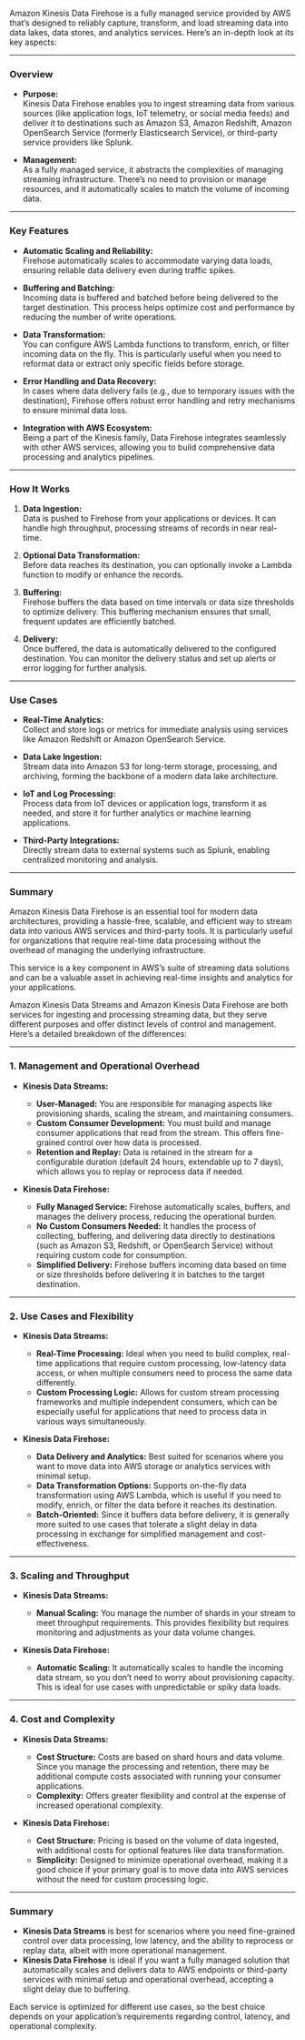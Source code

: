 Amazon Kinesis Data Firehose is a fully managed service provided by AWS that’s designed to reliably capture, transform, and load streaming data into data lakes, data stores, and analytics services. Here’s an in-depth look at its key aspects:

---

### Overview

- **Purpose:**  
  Kinesis Data Firehose enables you to ingest streaming data from various sources (like application logs, IoT telemetry, or social media feeds) and deliver it to destinations such as Amazon S3, Amazon Redshift, Amazon OpenSearch Service (formerly Elasticsearch Service), or third-party service providers like Splunk.

- **Management:**  
  As a fully managed service, it abstracts the complexities of managing streaming infrastructure. There’s no need to provision or manage resources, and it automatically scales to match the volume of incoming data.

---

### Key Features

- **Automatic Scaling and Reliability:**  
  Firehose automatically scales to accommodate varying data loads, ensuring reliable data delivery even during traffic spikes.

- **Buffering and Batching:**  
  Incoming data is buffered and batched before being delivered to the target destination. This process helps optimize cost and performance by reducing the number of write operations.

- **Data Transformation:**  
  You can configure AWS Lambda functions to transform, enrich, or filter incoming data on the fly. This is particularly useful when you need to reformat data or extract only specific fields before storage.

- **Error Handling and Data Recovery:**  
  In cases where data delivery fails (e.g., due to temporary issues with the destination), Firehose offers robust error handling and retry mechanisms to ensure minimal data loss.

- **Integration with AWS Ecosystem:**  
  Being a part of the Kinesis family, Data Firehose integrates seamlessly with other AWS services, allowing you to build comprehensive data processing and analytics pipelines.

---

### How It Works

1. **Data Ingestion:**  
   Data is pushed to Firehose from your applications or devices. It can handle high throughput, processing streams of records in near real-time.

2. **Optional Data Transformation:**  
   Before data reaches its destination, you can optionally invoke a Lambda function to modify or enhance the records.

3. **Buffering:**  
   Firehose buffers the data based on time intervals or data size thresholds to optimize delivery. This buffering mechanism ensures that small, frequent updates are efficiently batched.

4. **Delivery:**  
   Once buffered, the data is automatically delivered to the configured destination. You can monitor the delivery status and set up alerts or error logging for further analysis.

---

### Use Cases

- **Real-Time Analytics:**  
  Collect and store logs or metrics for immediate analysis using services like Amazon Redshift or Amazon OpenSearch Service.
  
- **Data Lake Ingestion:**  
  Stream data into Amazon S3 for long-term storage, processing, and archiving, forming the backbone of a modern data lake architecture.

- **IoT and Log Processing:**  
  Process data from IoT devices or application logs, transform it as needed, and store it for further analytics or machine learning applications.

- **Third-Party Integrations:**  
  Directly stream data to external systems such as Splunk, enabling centralized monitoring and analysis.

---

### Summary

Amazon Kinesis Data Firehose is an essential tool for modern data architectures, providing a hassle-free, scalable, and efficient way to stream data into various AWS services and third-party tools. It is particularly useful for organizations that require real-time data processing without the overhead of managing the underlying infrastructure.

This service is a key component in AWS’s suite of streaming data solutions and can be a valuable asset in achieving real-time insights and analytics for your applications.


Amazon Kinesis Data Streams and Amazon Kinesis Data Firehose are both services for ingesting and processing streaming data, but they serve different purposes and offer distinct levels of control and management. Here’s a detailed breakdown of the differences:

---

### 1. **Management and Operational Overhead**

- **Kinesis Data Streams:**  
  - **User-Managed:** You are responsible for managing aspects like provisioning shards, scaling the stream, and maintaining consumers.  
  - **Custom Consumer Development:** You must build and manage consumer applications that read from the stream. This offers fine-grained control over how data is processed.  
  - **Retention and Replay:** Data is retained in the stream for a configurable duration (default 24 hours, extendable up to 7 days), which allows you to replay or reprocess data if needed.

- **Kinesis Data Firehose:**  
  - **Fully Managed Service:** Firehose automatically scales, buffers, and manages the delivery process, reducing the operational burden.  
  - **No Custom Consumers Needed:** It handles the process of collecting, buffering, and delivering data directly to destinations (such as Amazon S3, Redshift, or OpenSearch Service) without requiring custom code for consumption.  
  - **Simplified Delivery:** Firehose buffers incoming data based on time or size thresholds before delivering it in batches to the target destination.

---

### 2. **Use Cases and Flexibility**

- **Kinesis Data Streams:**  
  - **Real-Time Processing:** Ideal when you need to build complex, real-time applications that require custom processing, low-latency data access, or when multiple consumers need to process the same data differently.  
  - **Custom Processing Logic:** Allows for custom stream processing frameworks and multiple independent consumers, which can be especially useful for applications that need to process data in various ways simultaneously.

- **Kinesis Data Firehose:**  
  - **Data Delivery and Analytics:** Best suited for scenarios where you want to move data into AWS storage or analytics services with minimal setup.  
  - **Data Transformation Options:** Supports on-the-fly data transformation using AWS Lambda, which is useful if you need to modify, enrich, or filter the data before it reaches its destination.
  - **Batch-Oriented:** Since it buffers data before delivery, it is generally more suited to use cases that tolerate a slight delay in data processing in exchange for simplified management and cost-effectiveness.

---

### 3. **Scaling and Throughput**

- **Kinesis Data Streams:**  
  - **Manual Scaling:** You manage the number of shards in your stream to meet throughput requirements. This provides flexibility but requires monitoring and adjustments as your data volume changes.
  
- **Kinesis Data Firehose:**  
  - **Automatic Scaling:** It automatically scales to handle the incoming data stream, so you don’t need to worry about provisioning capacity. This is ideal for use cases with unpredictable or spiky data loads.

---

### 4. **Cost and Complexity**

- **Kinesis Data Streams:**  
  - **Cost Structure:** Costs are based on shard hours and data volume. Since you manage the processing and retention, there may be additional compute costs associated with running your consumer applications.
  - **Complexity:** Offers greater flexibility and control at the expense of increased operational complexity.

- **Kinesis Data Firehose:**  
  - **Cost Structure:** Pricing is based on the volume of data ingested, with additional costs for optional features like data transformation.  
  - **Simplicity:** Designed to minimize operational overhead, making it a good choice if your primary goal is to move data into AWS services without the need for custom processing logic.

---

### Summary

- **Kinesis Data Streams** is best for scenarios where you need fine-grained control over data processing, low latency, and the ability to reprocess or replay data, albeit with more operational management.
- **Kinesis Data Firehose** is ideal if you want a fully managed solution that automatically scales and delivers data to AWS endpoints or third-party services with minimal setup and operational overhead, accepting a slight delay due to buffering.

Each service is optimized for different use cases, so the best choice depends on your application’s requirements regarding control, latency, and operational complexity.